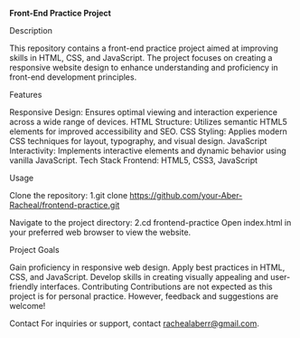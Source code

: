 **Front-End Practice Project**

Description

This repository contains a front-end practice project aimed at improving skills in HTML, CSS, and JavaScript. The project focuses on creating a responsive website design to enhance understanding and proficiency in front-end development principles.

Features

Responsive Design: Ensures optimal viewing and interaction experience across a wide range of devices.
HTML Structure: Utilizes semantic HTML5 elements for improved accessibility and SEO.
CSS Styling: Applies modern CSS techniques for layout, typography, and visual design.
JavaScript Interactivity: Implements interactive elements and dynamic behavior using vanilla JavaScript.
Tech Stack
Frontend: HTML5, CSS3, JavaScript

Usage

Clone the repository:
1.git clone https://github.com/your-Aber-Racheal/frontend-practice.git

Navigate to the project directory:
2.cd frontend-practice
Open index.html in your preferred web browser to view the website.

Project Goals

Gain proficiency in responsive web design.
Apply best practices in HTML, CSS, and JavaScript.
Develop skills in creating visually appealing and user-friendly interfaces.
Contributing
Contributions are not expected as this project is for personal practice. However, feedback and suggestions are welcome!


Contact
For inquiries or support, contact rachealaberr@gmail.com.

